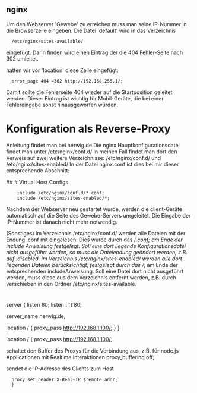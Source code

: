 ## nginx  
 
Um den Webserver 'Gewebe' zu erreichen muss man seine IP-Nummer in die Browserzeile eingeben. Die Datei 'default' wird in das Verzeichnis
 

      /etc/nginx/sites-available/
eingefügt. Darin finden wird einen Eintrag der die 404 Fehler-Seite nach 302 umleitet.      

hatten wir vor 'location' diese Zeile eingefügt:

      error_page 404 =302 http://192.168.255.1/;

Damit sollte die  Fehlerseite 404 wieder auf die Startposition geleitet werden. Dieser 
Eintrag ist wichtig für Mobil-Geräte, die bei einer Fehlereingabe sonst hinausgeworfen würden.

# Konfiguration als Reverse-Proxy
Anleitung findet man bei herwig.de 
 Die nginx Hauptkonfigurationsdatei findet man unter /etc/nginx/conf.d/
In meinen Fall findet man dort den Verweis auf zwei weitere Verzeichnisse: /etc/nginx/conf.d/ und /etc/nginx/sites-enabled/
In der Datei nginx.conf ist dies bei mir dieser entsprechende Abschnitt:

 \##
        \# Virtual Host Configs
        
        include /etc/nginx/conf.d/*.conf;
        include /etc/nginx/sites-enabled/*;


Nachdem der Webserver neu gestartet wurde, werden die client-Geräte automatisch auf die Seite des Gewebe-Servers umgeleitet. 
Die Eingabe der IP-Nummer ist danach nicht mehr notwendig.


(Sonstiges)
Im Verzeichnis /etc/nginx/conf.d/ werden alle Dateien mit der Endung .conf mit eingelesen. Dies wurde durch das /*.conf; am Ende der include Anweisung festgelegt. Soll eine dort liegende Konfigurationsdatei nicht ausgeführt werden, so muss die Dateiendung geändert werden, z.B. auf .disabled.
Im Verzeichnis /etc/nginx/sites-enabled/ werden alle dort liegenden Dateien berücksichtigt, festgelegt durch das /*; am Ende der entsprechenden includeAnweisung. Soll eine Datei dort nicht ausgeführt werden, muss diese aus dem Verzeichnis entfernt werden, z.B. durch verschieben in den Ordner /etc/nginx/sites-available.
#



server {
  listen 80;
  listen [::]:80;

  server_name herwig.de;

  location / {
      proxy_pass http://192.168.1.100/;
  }
}

location / {
      proxy_pass http://192.168.1.100/;

 schaltet den Buffer des Proxys für die Verbindung aus,
 z.B. für node.js Applicationen mit Realtime Interaktionen
      proxy_buffering off;

 sendet die IP-Adresse des Clients zum Host

      proxy_set_header X-Real-IP $remote_addr;
      }



